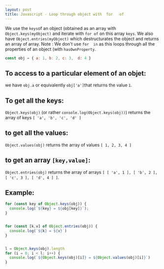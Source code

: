 ```yaml
---
layout: post
title: Javascript - Loop through object with  for   of
---
```


We use the `keys`of an object (obtained as an array with `Object.keys(myObject)` and iterate with `for of` on this array `keys`. We also have `Object.entries(myObject)`  which destructurates the object and returns an array of array.
Note : We don't use `for  in` as this loops through all the properties  of an object (with `hasOwnProperty`.


```javascript
const obj = { a: 1, b: 2, c: 3,  d: 4 }
```
## To access to a particular element of an objet:
we have `obj.a` or equivalently `obj['a']`that returns the value `1`.

## To get all the keys:
`Object.keys(obj)` (or rather `console.log(Object.keys(obj))`) returns the array of keys `[ 'a', 'b', 'c', 'd' ]`

## to get all the values:
`Object.values(obj)` returns the array of values `[ 1, 2, 3, 4 ]`

## to get an array `[key,value]`:
`Object.entries(obj)` returns the array of arrays `[ [ 'a', 1 ], [ 'b', 2 ], [ 'c', 3 ], [ 'd', 4 ] ]`.

## Example:
```javascript
for (const key of Object.keys(obj)) {
  console.log(`${key} = ${obj[key]}`);
}


for (const [k,v] of Object.entries(obj)) {
  console.log(`${k} = ${v}`)
}


l = Object.keys(obj).length
for (i = 0; i < l; i++) {
  console.log(`${Object.keys(obj)[i]} = ${Object.values(obj)[i]}`)
}
```
